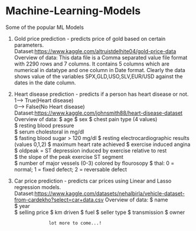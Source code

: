 # Machine-Learning-Models
Some of the popular ML Models   


1) Gold price prediction - predicts price of gold based on certain parameters.  
    Dataset:https://www.kaggle.com/altruistdelhite04/gold-price-data    
    Overview of data: This data file is a Comma separated value file format with 2290 rows and 7 columns. It contains 5 columns which are numerical in datatype and one     column in Date format. Clearly the data shows value of the variables SPX,GLD,USO,SLV,EUR/USD against the dates in the date column.  
   
   
2) Heart disease prediction - predicts if a person has heart disease or not.    
    1--> True(Heart disease)    
    0--> False(No Heart disease)    
    Dataset:https://www.kaggle.com/johnsmith88/heart-disease-dataset    
    Overview of data: $ age 
                      $ sex 
                      $ chest pain type (4 values)  
                      $ resting blood pressure  
                      $ serum cholestoral in mg/dl  
                      $ fasting blood sugar > 120 mg/dl 
                      $ resting electrocardiographic results (values 0,1,2) 
                      $ maximum heart rate achieved 
                      $ exercise induced angina 
                      $ oldpeak = ST depression induced by exercise relative to rest    
                      $ the slope of the peak exercise ST segment   
                      $ number of major vessels (0-3) colored by flourosopy 
                      $ thal: 0 = normal; 1 = fixed defect; 2 = reversable defect   


3) Car price prediction - predicts car prices using Linear and Lasso regression models.
    Dataset:https://www.kaggle.com/datasets/nehalbirla/vehicle-dataset-from-cardekho?select=car+data.csv
    Overview of data: $ name    
                      $ year    
                      $ selling price
                      $ km driven
                      $ fuel
                      $ seller type
                      $ transmission
                      $ owner


                    lot more to come...!
